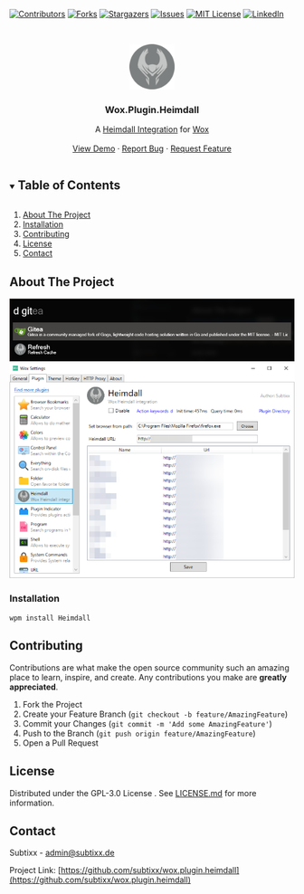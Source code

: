 <!--
*** Thanks for checking out the Best-README-Template. If you have a suggestion
*** that would make this better, please fork the repo and create a pull request
*** or simply open an issue with the tag "enhancement".
*** Thanks again! Now go create something AMAZING! :D
***
***
***
*** To avoid retyping too much info. Do a search and replace for the following:
*** github_username, repo_name, twitter_handle, email, project_title, project_description
-->



<!-- PROJECT SHIELDS -->
<!--
*** I'm using markdown "reference style" links for readability.
*** Reference links are enclosed in brackets [ ] instead of parentheses ( ).
*** See the bottom of this document for the declaration of the reference variables
*** for contributors-url, forks-url, etc. This is an optional, concise syntax you may use.
*** https://www.markdownguide.org/basic-syntax/#reference-style-links
-->
[![Contributors][contributors-shield]][contributors-url]
[![Forks][forks-shield]][forks-url]
[![Stargazers][stars-shield]][stars-url]
[![Issues][issues-shield]][issues-url]
[![MIT License][license-shield]][license-url]
[![LinkedIn][linkedin-shield]][linkedin-url]



<!-- PROJECT LOGO -->
<br />
<p align="center">
  <a href="https://github.com/subtixx/wox.plugin.heimdall">
    <img src="Wox.Plugin.Heimdall/Images/icon.png" alt="Logo" width="80" height="80">
  </a>

  <h3 align="center">Wox.Plugin.Heimdall</h3>

  <p align="center">
    A <a href="https://github.com/linuxserver/Heimdall">Heimdall Integration</a> for <a href="https://github.com/Wox-launcher/Wox">Wox</a>
    <br />
    <br />
    <a href="https://github.com/subtixx/wox.plugin.heimdall">View Demo</a>
    ·
    <a href="https://github.com/subtixx/wox.plugin.heimdall/issues">Report Bug</a>
    ·
    <a href="https://github.com/subtixx/wox.plugin.heimdall/issues">Request Feature</a>
  </p>
</p>



<!-- TABLE OF CONTENTS -->
<details open="open">
  <summary><h2 style="display: inline-block">Table of Contents</h2></summary>
  <ol>
    <li><a href="#about-the-project">About The Project</a></li>
    <li><a href="#installation">Installation</a></li>
    <li><a href="#contributing">Contributing</a></li>
    <li><a href="#license">License</a></li>
    <li><a href="#contact">Contact</a></li>
  </ol>
</details>



<!-- ABOUT THE PROJECT -->
## About The Project

![Wox Preview][product-screenshot2]
![Settings Preview][product-screenshot]

### Installation

```
wpm install Heimdall
```

<!-- CONTRIBUTING -->
## Contributing

Contributions are what make the open source community such an amazing place to learn, inspire, and create. Any contributions you make are **greatly appreciated**.

1. Fork the Project
2. Create your Feature Branch (`git checkout -b feature/AmazingFeature`)
3. Commit your Changes (`git commit -m 'Add some AmazingFeature'`)
4. Push to the Branch (`git push origin feature/AmazingFeature`)
5. Open a Pull Request



<!-- LICENSE -->
## License

Distributed under the GPL-3.0 License . See [LICENSE.md](LICENSE.md) for more information.

<!-- CONTACT -->
## Contact

Subtixx - [admin@subtixx.de](mailto:admin@subtixx.de)

Project Link: [https://github.com/subtixx/wox.plugin.heimdall](https://github.com/subtixx/wox.plugin.heimdall)

<!-- MARKDOWN LINKS & IMAGES -->
<!-- https://www.markdownguide.org/basic-syntax/#reference-style-links -->
[contributors-shield]: https://img.shields.io/github/contributors/subtixx/wox.plugin.heimdall.svg?style=for-the-badge
[contributors-url]: https://github.com/subtixx/wox.plugin.heimdall/graphs/contributors
[forks-shield]: https://img.shields.io/github/forks/subtixx/wox.plugin.heimdall.svg?style=for-the-badge
[forks-url]: https://github.com/subtixx/wox.plugin.heimdall/network/members
[stars-shield]: https://img.shields.io/github/stars/subtixx/wox.plugin.heimdall.svg?style=for-the-badge
[stars-url]: https://github.com/subtixx/wox.plugin.heimdall/stargazers
[issues-shield]: https://img.shields.io/github/issues/subtixx/wox.plugin.heimdall.svg?style=for-the-badge
[issues-url]: https://github.com/subtixx/wox.plugin.heimdall/issues
[license-shield]: https://img.shields.io/github/license/subtixx/wox.plugin.heimdall.svg?style=for-the-badge
[license-url]: https://github.com/subtixx/wox.plugin.heimdall/blob/master/LICENSE.txt
[linkedin-shield]: https://img.shields.io/badge/-LinkedIn-black.svg?style=for-the-badge&logo=linkedin&colorB=555
[linkedin-url]: https://linkedin.com/in/github_username
[product-screenshot]: Images/Settings.png
[product-screenshot2]: Images/Wox.png